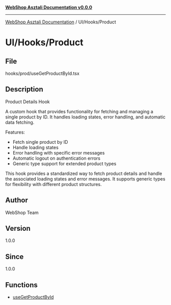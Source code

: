 [**WebShop Asztali Documentation v0.0.0**](../../../README.md)

***

[WebShop Asztali Documentation](../../../modules.md) / UI/Hooks/Product

# UI/Hooks/Product

## File

hooks/prod/useGetProductById.tsx

## Description

Product Details Hook

A custom hook that provides functionality for fetching and managing a single product by ID.
It handles loading states, error handling, and automatic data fetching.

Features:
- Fetch single product by ID
- Handle loading states
- Error handling with specific error messages
- Automatic logout on authentication errors
- Generic type support for extended product types

This hook provides a standardized way to fetch product details
and handle the associated loading states and error messages.
It supports generic types for flexibility with different product structures.

## Author

WebShop Team

## Version

1.0.0

## Since

1.0.0

## Functions

- [useGetProductById](functions/useGetProductById.md)
